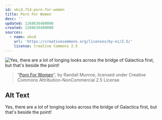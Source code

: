 ```yaml
---
id: xkcd.714-porn-for-women
title: Porn For Women
desc: ''
updated: 1268636400000
created: 1268636400000
sources:
  - name: xkcd
    url: 'https://creativecommons.org/licenses/by-nc/2.5/'
    license: Creative Commons 2.5
---
```

![Yes, there are a lot of longing looks across the bridge of Galactica first, but that's beside the point!](https://imgs.xkcd.com/comics/porn_for_women.png)
> "[Porn For Women](https://xkcd.com/714/)", by Randall Munroe, licensed under Creative Commons Attribution-NonCommercial 2.5 License

## Alt Text
Yes, there are a lot of longing looks across the bridge of Galactica first, but that's beside the point!
